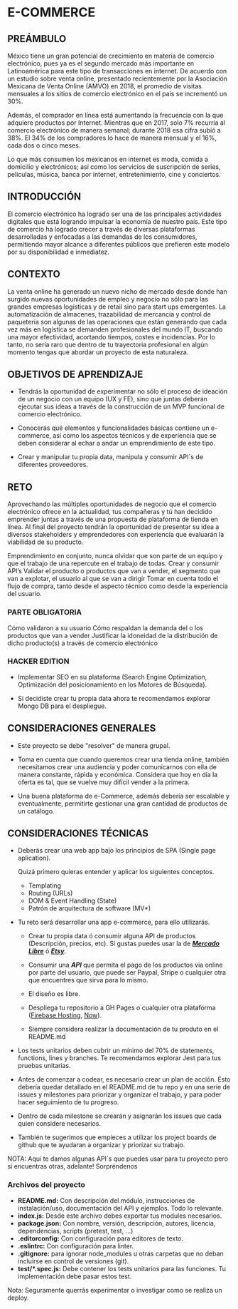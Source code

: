 # E-COMMERCE

## PREÁMBULO

México tiene un gran potencial de crecimiento en materia de comercio electrónico, pues ya es el segundo mercado más importante en Latinoamérica para este tipo de transacciones en internet. De acuerdo con un estudio sobre venta online, presentado recientemente por la Asociación Mexicana de Venta Online (AMVO) en 2018, el promedio de visitas mensuales a los sitios de comercio electrónico en el país se incrementó un 30%.

Además, el comprador en línea está aumentando la frecuencia con la que adquiere productos por Internet. Mientras que en 2017, solo 7% recurría al comercio electrónico de manera semanal; durante 2018 esa cifra subió a 38%. El 34% de los compradores lo hace de manera mensual y el 16%, cada dos o cinco meses.

Lo que más consumen los mexicanos en internet es moda, comida a domicilio y electrónicos; así como los servicios de suscripción de series, películas, música, banca por internet, entretenimiento, cine y conciertos.

## INTRODUCCIÓN

El comercio electrónico ha logrado ser una de las principales actividades digitales que está logrando impulsar la economía de nuestro país. Este tipo de comercio ha logrado crecer a través de diversas plataformas desarrolladas y enfocadas a las demandas de los consumidores, permitiendo mayor alcance a diferentes públicos que prefieren este modelo por su disponibilidad e inmediatez.

## CONTEXTO

La venta online ha generado un nuevo nicho de mercado desde donde han surgido nuevas oportunidades de empleo y negocio no sólo para las grandes empresas logísticas y de retail sino para start ups emergentes. La automatización de almacenes, trazabilidad de mercancía y control de paquetería son algunas de las operaciones que están generando que cada vez más en logística se demanden profesionales del mundo IT, buscando una mayor efectividad, acortando tiempos, costes e incidencias. Por lo tanto, no sería raro que dentro de tu trayectoria profesional en algún momento tengas que abordar un proyecto de esta naturaleza.

## OBJETIVOS DE APRENDIZAJE

- Tendrás la oportunidad de experimentar no sólo el proceso de ideación de un negocio con un equipo (UX y FE), sino que juntas deberán ejecutar sus ideas a través de la construcción de un MVP funcional de comercio electrónico.

- Conocerás qué elementos y funcionalidades básicas contiene un e-commerce, así como los aspectos técnicos y de experiencia que se deben considerar al echar a andar un emprendimiento de este tipo.

- Crear y manipular tu propia data, manipula y consumir API`s de diferentes proveedores.

## RETO

Aprovechando las múltiples oportunidades de negocio que el comercio electrónico ofrece en la actualidad, tus compañeras y tú han decidido emprender juntas a través de una propuesta de plataforma de tienda en línea. Al final del proyecto tendrán la oportunidad de presentar su idea a diversos stakeholders y emprendedores con experiencia que evaluarán la viabilidad de su producto.

Emprendimiento en conjunto, nunca olvidar que son parte de un equipo y que el trabajo de una repercute en el trabajo de todas.
Crear y consumir API’s
Validar el producto o productos que van a vender, el segmento que van a explotar, el usuario al que se van a dirigir
Tomar en cuenta todo el flujo de compra, tanto desde el aspecto técnico como desde la experiencia del usuario.

### PARTE OBLIGATORIA

Cómo validaron a su usuario
Cómo respaldan la demanda del o los productos que van a vender
Justificar la idoneidad de la distribución de dicho producto(s) a través de comercio electrónico

### HACKER EDITION

- Implementar SEO en su plataforma (Search Engine Optimization, Optimización del posicionamiento en los Motores de Búsqueda).

- Si decidiste crear tu propia data ahora te recomendamos explorar Mongo DB para el despliegue.

## CONSIDERACIONES GENERALES

- Este proyecto se debe "resolver" de manera grupal.

- Toma en cuenta que cuando queremos crear una tienda online, también necesitamos crear una audiencia y poder comunicarnos con ella de manera constante, rápida y económica. Considera que hoy en día la oferta es tal, que se vuelve muy difícil vender a la primera.

- Una buena plataforma de e-Commerce, además debería ser escalable y eventualmente, permitirte gestionar una gran cantidad de productos de un catálogo.

## CONSIDERACIONES TÉCNICAS

- Deberás crear una web app bajo los principios de SPA (Single page aplication).

  Quizá primero quieras entender y aplicar los siguientes conceptos.

  - Templating
  - Routing (URLs)
  - DOM & Event Handling (State)
  - Patrón de arquitectura de software (MV\*)

- Tu reto será desarrollar una app e-commerce, para ello utilizarás.

  - Crear tu propia data ó consumir alguna API de productos (Descripción, precios, etc). Si gustas puedes usar la de _**[Mercado Libre](https://developers.mercadolibre.com.mx/es_ar/api-docs-es)**_ ó _**[Etsy](https://rapidapi.com/community/api/etsy?utm_source=google&utm_medium=cpc&campaign=1672506610&keyword=&gclid=EAIaIQobChMIpNWtsInf4QIVA7XACh2V_wHCEAAYASAAEgIIK_D_BwE)**_.

  - Consumir una _**API**_ que permita el pago de los productos via online por parte del usuario, que puede ser Paypal, Stripe o cualquier otra que encuentres que sirva para lo mismo.

  - El diseño es libre.

  - Despliega tu repositorio a GH Pages o cualquier otra plataforma ([Firebase Hosting](https://firebase.google.com/docs/hosting/?gclid=EAIaIQobChMIhrP5t5Hf4QIVRvbjBx3D5AuBEAAYASAAEgLeAPD_BwE), [Now](https://zeit.co/now#features)).
  - Siempre considera realizar la documentación de tu produto en el README.md

- Los tests unitarios deben cubrir un mínimo del 70% de statements, functions, lines y branches. Te recomendamos explorar Jest para tus pruebas unitarias.

- Antes de comenzar a codear, es necesario crear un plan de acción. Esto debería quedar detallado en el README.md de tu repo y en una serie de issues y milestones para priorizar y organizar el trabajo, y para poder hacer seguimiento de tu progreso.

- Dentro de cada milestone se crearán y asignarán los issues que cada quien considere necesarios.

- También te sugerimos que empieces a utilizar los project boards de github que te ayudaran a organizar y priorizar su trabajo.

NOTA: Aquí te damos algunas API´s que puedes usar para tu proyecto pero si encuentras otras, adelante! Sorpréndenos

### **Archivos del proyecto**

- **README.md:** Con descripción del módulo, instrucciones de instalación/uso, documentación del API y ejemplos. Todo lo relevante.
- **index.js:** Desde este archivo debes exportar tus modules necesarios.
- **package.json:** Con nombre, versión, descripción, autores, licencia, dependencias, scripts (pretest, test, ...)
- **.editorconfig:** Con configuración para editores de texto.
- **.eslintrc:** Con configuración para linter.
- **.gitignore:** para ignorar node_modules u otras carpetas que no deban incluirse en control de versiones (git).
- **test/\*.spec.js:** Debe contener los tests unitarios para las funciones. Tu implementación debe pasar estos test.

Nota: Seguramente querrás experimentar o investigar como se realiza un deploy.
